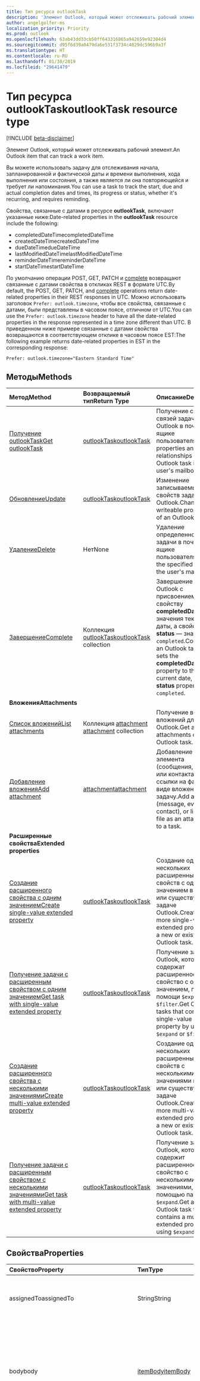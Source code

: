 ```yaml
---
title: Тип ресурса outlookTask
description: 'Элемент Outlook, который может отслеживать рабочий элемент. '
author: angelgolfer-ms
localization_priority: Priority
ms.prod: outlook
ms.openlocfilehash: 63ab43dd33cb50ff643316865a942659e92304d4
ms.sourcegitcommit: d95f6d39a0479da6e531f3734c4029dc596b9a3f
ms.translationtype: HT
ms.contentlocale: ru-RU
ms.lasthandoff: 01/30/2019
ms.locfileid: "29641479"
---
```

# <a name="outlooktask-resource-type"></a><span data-ttu-id="2d756-103">Тип ресурса outlookTask</span><span class="sxs-lookup"><span data-stu-id="2d756-103">outlookTask resource type</span></span>

[!INCLUDE [beta-disclaimer](../../includes/beta-disclaimer.md)]

<span data-ttu-id="2d756-104">Элемент Outlook, который может отслеживать рабочий элемент.</span><span class="sxs-lookup"><span data-stu-id="2d756-104">An Outlook item that can track a work item.</span></span> 

<span data-ttu-id="2d756-105">Вы можете использовать задачу для отслеживания начала, запланированной и фактической даты и времени выполнения, хода выполнения или состояния, а также является ли она повторяющейся и требует ли напоминания.</span><span class="sxs-lookup"><span data-stu-id="2d756-105">You can use a task to track the start, due and actual completion dates and times, its progress or status, whether it's recurring, and requires reminding.</span></span>

<span data-ttu-id="2d756-106">Свойства, связанные с датами в ресурсе **outlookTask**, включают указанные ниже:</span><span class="sxs-lookup"><span data-stu-id="2d756-106">Date-related properties in the **outlookTask** resource include the following:</span></span>

- <span data-ttu-id="2d756-107">completedDateTime</span><span class="sxs-lookup"><span data-stu-id="2d756-107">completedDateTime</span></span>
- <span data-ttu-id="2d756-108">createdDateTime</span><span class="sxs-lookup"><span data-stu-id="2d756-108">createdDateTime</span></span>
- <span data-ttu-id="2d756-109">dueDateTime</span><span class="sxs-lookup"><span data-stu-id="2d756-109">dueDateTime</span></span>
- <span data-ttu-id="2d756-110">lastModifiedDateTime</span><span class="sxs-lookup"><span data-stu-id="2d756-110">lastModifiedDateTime</span></span>
- <span data-ttu-id="2d756-111">reminderDateTime</span><span class="sxs-lookup"><span data-stu-id="2d756-111">reminderDateTime</span></span>
- <span data-ttu-id="2d756-112">startDateTime</span><span class="sxs-lookup"><span data-stu-id="2d756-112">startDateTime</span></span>

<span data-ttu-id="2d756-113">По умолчанию операции POST, GET, PATCH и [complete](../api/outlooktask-complete.md) возвращают связанные с датами свойства в откликах REST в формате UTC.</span><span class="sxs-lookup"><span data-stu-id="2d756-113">By default, the POST, GET, PATCH, and [complete](../api/outlooktask-complete.md) operations return date-related properties in their REST responses in UTC.</span></span> <span data-ttu-id="2d756-114">Можно использовать заголовок `Prefer: outlook.timezone`, чтобы все свойства, связанные с датами, были представлены в часовом поясе, отличном от UTC.</span><span class="sxs-lookup"><span data-stu-id="2d756-114">You can use the `Prefer: outlook.timezone` header to have all the date-related properties in the response represented in a time zone different than UTC.</span></span> <span data-ttu-id="2d756-115">В приведенном ниже примере связанные с датами свойства возвращаются в соответствующем отклике в часовом поясе EST:</span><span class="sxs-lookup"><span data-stu-id="2d756-115">The following example returns date-related properties in EST in the corresponding response:</span></span>

```
Prefer: outlook.timezone="Eastern Standard Time"
```

## <a name="methods"></a><span data-ttu-id="2d756-116">Методы</span><span class="sxs-lookup"><span data-stu-id="2d756-116">Methods</span></span>

| <span data-ttu-id="2d756-117">Метод</span><span class="sxs-lookup"><span data-stu-id="2d756-117">Method</span></span>           | <span data-ttu-id="2d756-118">Возвращаемый тип</span><span class="sxs-lookup"><span data-stu-id="2d756-118">Return Type</span></span>    |<span data-ttu-id="2d756-119">Описание</span><span class="sxs-lookup"><span data-stu-id="2d756-119">Description</span></span>|
|:---------------|:--------|:----------|
|[<span data-ttu-id="2d756-120">Получение outlookTask</span><span class="sxs-lookup"><span data-stu-id="2d756-120">Get outlookTask</span></span>](../api/outlooktask-get.md) | [<span data-ttu-id="2d756-121">outlookTask</span><span class="sxs-lookup"><span data-stu-id="2d756-121">outlookTask</span></span>](outlooktask.md) |<span data-ttu-id="2d756-122">Получение свойств и связей задачи Outlook в почтовом ящике пользователя.</span><span class="sxs-lookup"><span data-stu-id="2d756-122">Get the properties and relationships of an Outlook task in the user's mailbox.</span></span>|
|[<span data-ttu-id="2d756-123">Обновление</span><span class="sxs-lookup"><span data-stu-id="2d756-123">Update</span></span>](../api/outlooktask-update.md) | [<span data-ttu-id="2d756-124">outlookTask</span><span class="sxs-lookup"><span data-stu-id="2d756-124">outlookTask</span></span>](outlooktask.md) |<span data-ttu-id="2d756-125">Изменение записываемых свойств задачи Outlook.</span><span class="sxs-lookup"><span data-stu-id="2d756-125">Change writeable properties of an Outlook task.</span></span> |
|[<span data-ttu-id="2d756-126">Удаление</span><span class="sxs-lookup"><span data-stu-id="2d756-126">Delete</span></span>](../api/outlooktask-delete.md) | <span data-ttu-id="2d756-127">Нет</span><span class="sxs-lookup"><span data-stu-id="2d756-127">None</span></span> |<span data-ttu-id="2d756-128">Удаление определенной задачи в почтовом ящике пользователя.</span><span class="sxs-lookup"><span data-stu-id="2d756-128">Delete the specified task in the user's mailbox.</span></span> |
|[<span data-ttu-id="2d756-129">Завершение</span><span class="sxs-lookup"><span data-stu-id="2d756-129">Complete</span></span>](../api/outlooktask-complete.md)|<span data-ttu-id="2d756-130">Коллекция [outlookTask](outlooktask.md)</span><span class="sxs-lookup"><span data-stu-id="2d756-130">[outlookTask](outlooktask.md) collection</span></span>|<span data-ttu-id="2d756-131">Завершение задачи Outlook с присвоением свойству **completedDateTime** значения текущей даты, а свойству **status** — значения `completed`.</span><span class="sxs-lookup"><span data-stu-id="2d756-131">Complete an Outlook task which sets the **completedDateTime** property to the current date, and **status** property to `completed`.</span></span>|
|<span data-ttu-id="2d756-132">**Вложения**</span><span class="sxs-lookup"><span data-stu-id="2d756-132">**Attachments**</span></span>| | |
|[<span data-ttu-id="2d756-133">Список вложений</span><span class="sxs-lookup"><span data-stu-id="2d756-133">List attachments</span></span>](../api/outlooktask-list-attachments.md) |<span data-ttu-id="2d756-134">Коллекция [attachment](attachment.md) </span><span class="sxs-lookup"><span data-stu-id="2d756-134">[attachment](attachment.md) collection</span></span>| <span data-ttu-id="2d756-135">Получение всех вложений для задачи Outlook.</span><span class="sxs-lookup"><span data-stu-id="2d756-135">Get all attachments on an Outlook task.</span></span>|
|[<span data-ttu-id="2d756-136">Добавление вложения</span><span class="sxs-lookup"><span data-stu-id="2d756-136">Add attachment</span></span>](../api/outlooktask-post-attachments.md) |[<span data-ttu-id="2d756-137">attachment</span><span class="sxs-lookup"><span data-stu-id="2d756-137">attachment</span></span>](attachment.md)| <span data-ttu-id="2d756-138">Добавление файла, элемента (сообщения, события или контакта) или ссылки на файл в виде вложения в задачу.</span><span class="sxs-lookup"><span data-stu-id="2d756-138">Add a file, item (message, event or contact), or link to a file as an attachment to a task.</span></span>|
|<span data-ttu-id="2d756-139">**Расширенные свойства**</span><span class="sxs-lookup"><span data-stu-id="2d756-139">**Extended properties**</span></span>| | |
|[<span data-ttu-id="2d756-140">Создание расширенного свойства с одним значением</span><span class="sxs-lookup"><span data-stu-id="2d756-140">Create single-value extended property</span></span>](../api/singlevaluelegacyextendedproperty-post-singlevalueextendedproperties.md) |[<span data-ttu-id="2d756-141">outlookTask</span><span class="sxs-lookup"><span data-stu-id="2d756-141">outlookTask</span></span>](outlooktask.md)  |<span data-ttu-id="2d756-142">Создание одного или нескольких расширенных свойств с одним значением в новой или существующей задаче Outlook.</span><span class="sxs-lookup"><span data-stu-id="2d756-142">Create one or more single-value extended properties in a new or existing Outlook task.</span></span>   |
|[<span data-ttu-id="2d756-143">Получение задачи с расширенным свойством с одним значением</span><span class="sxs-lookup"><span data-stu-id="2d756-143">Get task with single-value extended property</span></span>](../api/singlevaluelegacyextendedproperty-get.md)  | [<span data-ttu-id="2d756-144">outlookTask</span><span class="sxs-lookup"><span data-stu-id="2d756-144">outlookTask</span></span>](outlooktask.md) | <span data-ttu-id="2d756-145">Получение задач Outlook, которые содержат расширенное свойство с одним значением, при помощи `$expand` или `$filter`.</span><span class="sxs-lookup"><span data-stu-id="2d756-145">Get Outlook tasks that contain a single-value extended property by using `$expand` or `$filter`.</span></span> |
|[<span data-ttu-id="2d756-146">Создание расширенного свойства с несколькими значениями</span><span class="sxs-lookup"><span data-stu-id="2d756-146">Create multi-value extended property</span></span>](../api/multivaluelegacyextendedproperty-post-multivalueextendedproperties.md) | [<span data-ttu-id="2d756-147">outlookTask</span><span class="sxs-lookup"><span data-stu-id="2d756-147">outlookTask</span></span>](outlooktask.md) | <span data-ttu-id="2d756-148">Создание одного или нескольких расширенных свойств с несколькими значениями в новой или существующей задаче Outlook.</span><span class="sxs-lookup"><span data-stu-id="2d756-148">Create one or more multi-value extended properties in a new or existing Outlook task.</span></span>  |
|[<span data-ttu-id="2d756-149">Получение задачи с расширенным свойством с несколькими значениями</span><span class="sxs-lookup"><span data-stu-id="2d756-149">Get task with multi-value extended property</span></span>](../api/multivaluelegacyextendedproperty-get.md)  | [<span data-ttu-id="2d756-150">outlookTask</span><span class="sxs-lookup"><span data-stu-id="2d756-150">outlookTask</span></span>](outlooktask.md) | <span data-ttu-id="2d756-151">Получение задачи Outlook, которая содержит расширенное свойство с несколькими значениями, с помощью параметра `$expand`.</span><span class="sxs-lookup"><span data-stu-id="2d756-151">Get an Outlook task that contains a multi-value extended property by using `$expand`.</span></span> |

## <a name="properties"></a><span data-ttu-id="2d756-152">Свойства</span><span class="sxs-lookup"><span data-stu-id="2d756-152">Properties</span></span>
| <span data-ttu-id="2d756-153">Свойство</span><span class="sxs-lookup"><span data-stu-id="2d756-153">Property</span></span>     | <span data-ttu-id="2d756-154">Тип</span><span class="sxs-lookup"><span data-stu-id="2d756-154">Type</span></span>   |<span data-ttu-id="2d756-155">Описание</span><span class="sxs-lookup"><span data-stu-id="2d756-155">Description</span></span>|
|:---------------|:--------|:----------|
|<span data-ttu-id="2d756-156">assignedTo</span><span class="sxs-lookup"><span data-stu-id="2d756-156">assignedTo</span></span>|<span data-ttu-id="2d756-157">String</span><span class="sxs-lookup"><span data-stu-id="2d756-157">String</span></span>|<span data-ttu-id="2d756-158">Имя пользователя, которому назначена задача.</span><span class="sxs-lookup"><span data-stu-id="2d756-158">The name of the person who has been assigned the task.</span></span>|
|<span data-ttu-id="2d756-159">body</span><span class="sxs-lookup"><span data-stu-id="2d756-159">body</span></span>|[<span data-ttu-id="2d756-160">itemBody</span><span class="sxs-lookup"><span data-stu-id="2d756-160">itemBody</span></span>](itembody.md)|<span data-ttu-id="2d756-161">Текст задачи, который обычно содержит сведения о задаче.</span><span class="sxs-lookup"><span data-stu-id="2d756-161">The task body that typically contains information about the task.</span></span> <span data-ttu-id="2d756-162">Обратите внимание, что поддерживается только тип HTML.</span><span class="sxs-lookup"><span data-stu-id="2d756-162">Note that only HTML type is supported.</span></span>|
|<span data-ttu-id="2d756-163">categories</span><span class="sxs-lookup"><span data-stu-id="2d756-163">categories</span></span>|<span data-ttu-id="2d756-164">Коллекция String</span><span class="sxs-lookup"><span data-stu-id="2d756-164">String collection</span></span>|<span data-ttu-id="2d756-165">Категории, связанные с задачей.</span><span class="sxs-lookup"><span data-stu-id="2d756-165">The categories associated with the task.</span></span> <span data-ttu-id="2d756-166">Каждая категория соответствует свойству **displayName** объекта [outlookCategory](outlookcategory.md), определенному пользователем.</span><span class="sxs-lookup"><span data-stu-id="2d756-166">Each category corresponds to the **displayName** property of an [outlookCategory](outlookcategory.md) that the user has defined.</span></span>|
|<span data-ttu-id="2d756-167">changeKey</span><span class="sxs-lookup"><span data-stu-id="2d756-167">changeKey</span></span>|<span data-ttu-id="2d756-168">String</span><span class="sxs-lookup"><span data-stu-id="2d756-168">String</span></span>|<span data-ttu-id="2d756-169">Версия задачи.</span><span class="sxs-lookup"><span data-stu-id="2d756-169">The version of the task.</span></span>|
|<span data-ttu-id="2d756-170">completedDateTime</span><span class="sxs-lookup"><span data-stu-id="2d756-170">completedDateTime</span></span>|[<span data-ttu-id="2d756-171">dateTimeTimeZone</span><span class="sxs-lookup"><span data-stu-id="2d756-171">dateTimeTimeZone</span></span>](datetimetimezone.md)|<span data-ttu-id="2d756-172">Дата в указанном часовом поясе, когда задача была завершена.</span><span class="sxs-lookup"><span data-stu-id="2d756-172">The date in the specified time zone that the task was finished.</span></span>|
|<span data-ttu-id="2d756-173">createdDateTime</span><span class="sxs-lookup"><span data-stu-id="2d756-173">createdDateTime</span></span>|<span data-ttu-id="2d756-174">DateTimeOffset</span><span class="sxs-lookup"><span data-stu-id="2d756-174">DateTimeOffset</span></span>|<span data-ttu-id="2d756-175">Дата и время создания задачи.</span><span class="sxs-lookup"><span data-stu-id="2d756-175">The date and time when the task was created.</span></span> <span data-ttu-id="2d756-176">По умолчанию используется формат UTC.</span><span class="sxs-lookup"><span data-stu-id="2d756-176">By default, it is in UTC.</span></span> <span data-ttu-id="2d756-177">Можно указать пользовательский часовой пояс в заголовке запроса.</span><span class="sxs-lookup"><span data-stu-id="2d756-177">You can provide a custom time zone in the request header.</span></span> <span data-ttu-id="2d756-178">Значение свойства представлено в формате ISO 8601.</span><span class="sxs-lookup"><span data-stu-id="2d756-178">The property value uses ISO 8601 format.</span></span> <span data-ttu-id="2d756-179">Например, значение полуночи 1 января 2014 г. в формате UTC выглядит так: `'2014-01-01T00:00:00Z'`.</span><span class="sxs-lookup"><span data-stu-id="2d756-179">For example, midnight UTC on Jan 1, 2014 would look like this: `'2014-01-01T00:00:00Z'`.</span></span>|
|<span data-ttu-id="2d756-180">dueDateTime</span><span class="sxs-lookup"><span data-stu-id="2d756-180">dueDateTime</span></span>|[<span data-ttu-id="2d756-181">dateTimeTimeZone</span><span class="sxs-lookup"><span data-stu-id="2d756-181">dateTimeTimeZone</span></span>](datetimetimezone.md)|<span data-ttu-id="2d756-182">Дата в указанном часовом поясе, когда задача должна быть завершена.</span><span class="sxs-lookup"><span data-stu-id="2d756-182">The date in the specified time zone that the task is to be finished.</span></span>|
|<span data-ttu-id="2d756-183">hasAttachments</span><span class="sxs-lookup"><span data-stu-id="2d756-183">hasAttachments</span></span>|<span data-ttu-id="2d756-184">Boolean</span><span class="sxs-lookup"><span data-stu-id="2d756-184">Boolean</span></span>|<span data-ttu-id="2d756-185">Присвоено значение true, если у задачи есть вложения.</span><span class="sxs-lookup"><span data-stu-id="2d756-185">Set to true if the task has attachments.</span></span>|
|<span data-ttu-id="2d756-186">id</span><span class="sxs-lookup"><span data-stu-id="2d756-186">id</span></span>|<span data-ttu-id="2d756-187">String</span><span class="sxs-lookup"><span data-stu-id="2d756-187">String</span></span>|<span data-ttu-id="2d756-188">Уникальный идентификатор задачи.</span><span class="sxs-lookup"><span data-stu-id="2d756-188">The unique identifier of the task.</span></span> <span data-ttu-id="2d756-189">Только для чтения.</span><span class="sxs-lookup"><span data-stu-id="2d756-189">Read-only.</span></span>|
|<span data-ttu-id="2d756-190">importance</span><span class="sxs-lookup"><span data-stu-id="2d756-190">importance</span></span>|<span data-ttu-id="2d756-191">string</span><span class="sxs-lookup"><span data-stu-id="2d756-191">string</span></span>|<span data-ttu-id="2d756-192">Важность события.</span><span class="sxs-lookup"><span data-stu-id="2d756-192">The importance of the event.</span></span> <span data-ttu-id="2d756-193">Возможные значения: `low`, `normal`, `high`.</span><span class="sxs-lookup"><span data-stu-id="2d756-193">Possible values are: `low`, `normal`, `high`.</span></span>|
|<span data-ttu-id="2d756-194">isReminderOn</span><span class="sxs-lookup"><span data-stu-id="2d756-194">isReminderOn</span></span>|<span data-ttu-id="2d756-195">Boolean</span><span class="sxs-lookup"><span data-stu-id="2d756-195">Boolean</span></span>|<span data-ttu-id="2d756-196">Присвоено значение true, если установлено напоминание пользователю о задаче.</span><span class="sxs-lookup"><span data-stu-id="2d756-196">Set to true if an alert is set to remind the user of the task.</span></span>|
|<span data-ttu-id="2d756-197">lastModifiedDateTime</span><span class="sxs-lookup"><span data-stu-id="2d756-197">lastModifiedDateTime</span></span>|<span data-ttu-id="2d756-198">DateTimeOffset</span><span class="sxs-lookup"><span data-stu-id="2d756-198">DateTimeOffset</span></span>|<span data-ttu-id="2d756-199">Дата и время последнего изменения задачи.</span><span class="sxs-lookup"><span data-stu-id="2d756-199">The date and time when the task was last modified.</span></span> <span data-ttu-id="2d756-200">По умолчанию используется формат UTC.</span><span class="sxs-lookup"><span data-stu-id="2d756-200">By default, it is in UTC.</span></span> <span data-ttu-id="2d756-201">Можно указать пользовательский часовой пояс в заголовке запроса.</span><span class="sxs-lookup"><span data-stu-id="2d756-201">You can provide a custom time zone in the request header.</span></span> <span data-ttu-id="2d756-202">Значение свойства представлено в формате ISO 8601 (всегда используется формат UTC).</span><span class="sxs-lookup"><span data-stu-id="2d756-202">The property value uses ISO 8601 format and is always in UTC time.</span></span> <span data-ttu-id="2d756-203">Например, значение полуночи 1 января 2014 г. в формате UTC выглядит так: `'2014-01-01T00:00:00Z'`.</span><span class="sxs-lookup"><span data-stu-id="2d756-203">For example, midnight UTC on Jan 1, 2014 would look like this: `'2014-01-01T00:00:00Z'`.</span></span>|
|<span data-ttu-id="2d756-204">owner</span><span class="sxs-lookup"><span data-stu-id="2d756-204">owner</span></span>|<span data-ttu-id="2d756-205">String</span><span class="sxs-lookup"><span data-stu-id="2d756-205">String</span></span>|<span data-ttu-id="2d756-206">Имя пользователя, создавшего задачу.</span><span class="sxs-lookup"><span data-stu-id="2d756-206">The name of the person who created the task.</span></span>|
|<span data-ttu-id="2d756-207">parentFolderId</span><span class="sxs-lookup"><span data-stu-id="2d756-207">parentFolderId</span></span>|<span data-ttu-id="2d756-208">String</span><span class="sxs-lookup"><span data-stu-id="2d756-208">String</span></span>|<span data-ttu-id="2d756-209">Уникальный идентификатор родительской папки задачи.</span><span class="sxs-lookup"><span data-stu-id="2d756-209">The unique identifier for the task's parent folder.</span></span>|
|<span data-ttu-id="2d756-210">recurrence</span><span class="sxs-lookup"><span data-stu-id="2d756-210">recurrence</span></span>|[<span data-ttu-id="2d756-211">patternedRecurrence</span><span class="sxs-lookup"><span data-stu-id="2d756-211">patternedRecurrence</span></span>](patternedrecurrence.md)|<span data-ttu-id="2d756-212">Расписание повторения задачи.</span><span class="sxs-lookup"><span data-stu-id="2d756-212">The recurrence pattern for the task.</span></span>|
|<span data-ttu-id="2d756-213">reminderDateTime</span><span class="sxs-lookup"><span data-stu-id="2d756-213">reminderDateTime</span></span>|[<span data-ttu-id="2d756-214">dateTimeTimeZone</span><span class="sxs-lookup"><span data-stu-id="2d756-214">dateTimeTimeZone</span></span>](datetimetimezone.md)|<span data-ttu-id="2d756-215">Дата и время появления напоминания о задаче.</span><span class="sxs-lookup"><span data-stu-id="2d756-215">The date and time for a reminder alert of the task to occur.</span></span>|
|<span data-ttu-id="2d756-216">sensitivity</span><span class="sxs-lookup"><span data-stu-id="2d756-216">sensitivity</span></span>|<span data-ttu-id="2d756-217">string</span><span class="sxs-lookup"><span data-stu-id="2d756-217">string</span></span>|<span data-ttu-id="2d756-218">Указывает уровень конфиденциальности для задачи.</span><span class="sxs-lookup"><span data-stu-id="2d756-218">Indicates the level of privacy for the task.</span></span> <span data-ttu-id="2d756-219">Возможные значения: `normal`, `personal`, `private`, `confidential`.</span><span class="sxs-lookup"><span data-stu-id="2d756-219">Possible values are: `normal`, `personal`, `private`, `confidential`.</span></span>|
|<span data-ttu-id="2d756-220">startDateTime</span><span class="sxs-lookup"><span data-stu-id="2d756-220">startDateTime</span></span>|[<span data-ttu-id="2d756-221">dateTimeTimeZone</span><span class="sxs-lookup"><span data-stu-id="2d756-221">dateTimeTimeZone</span></span>](datetimetimezone.md)|<span data-ttu-id="2d756-222">Дата в указанном часовом поясе, когда задача должна быть начата.</span><span class="sxs-lookup"><span data-stu-id="2d756-222">The date in the specified time zone when the task is to begin.</span></span>|
|<span data-ttu-id="2d756-223">status</span><span class="sxs-lookup"><span data-stu-id="2d756-223">status</span></span>|<span data-ttu-id="2d756-224">string</span><span class="sxs-lookup"><span data-stu-id="2d756-224">string</span></span>|<span data-ttu-id="2d756-225">Указывает состояние или ход выполнения задачи.</span><span class="sxs-lookup"><span data-stu-id="2d756-225">Indicates the state or progress of the task.</span></span> <span data-ttu-id="2d756-226">Возможные значения: `notStarted`, `inProgress`, `completed`, `waitingOnOthers`, `deferred`.</span><span class="sxs-lookup"><span data-stu-id="2d756-226">Possible values are: `notStarted`, `inProgress`, `completed`, `waitingOnOthers`, `deferred`.</span></span>|
|<span data-ttu-id="2d756-227">subject</span><span class="sxs-lookup"><span data-stu-id="2d756-227">subject</span></span>|<span data-ttu-id="2d756-228">String</span><span class="sxs-lookup"><span data-stu-id="2d756-228">String</span></span>|<span data-ttu-id="2d756-229">Краткое описание или название задачи.</span><span class="sxs-lookup"><span data-stu-id="2d756-229">A brief description or title of the task.</span></span>|

## <a name="relationships"></a><span data-ttu-id="2d756-230">Связи</span><span class="sxs-lookup"><span data-stu-id="2d756-230">Relationships</span></span>
| <span data-ttu-id="2d756-231">Связь</span><span class="sxs-lookup"><span data-stu-id="2d756-231">Relationship</span></span> | <span data-ttu-id="2d756-232">Тип</span><span class="sxs-lookup"><span data-stu-id="2d756-232">Type</span></span>   |<span data-ttu-id="2d756-233">Описание</span><span class="sxs-lookup"><span data-stu-id="2d756-233">Description</span></span>|
|:---------------|:--------|:----------|
|<span data-ttu-id="2d756-234">attachments</span><span class="sxs-lookup"><span data-stu-id="2d756-234">attachments</span></span>|<span data-ttu-id="2d756-235">Коллекция [attachment](attachment.md) </span><span class="sxs-lookup"><span data-stu-id="2d756-235">[attachment](attachment.md) collection</span></span>|<span data-ttu-id="2d756-236">Коллекция вложений [fileAttachment](fileattachment.md), [itemAttachment](itemattachment.md) и [referenceAttachment](referenceattachment.md) для задачи.</span><span class="sxs-lookup"><span data-stu-id="2d756-236">The collection of [fileAttachment](fileattachment.md), [itemAttachment](itemattachment.md), and [referenceAttachment](referenceattachment.md) attachments for the task.</span></span>  <span data-ttu-id="2d756-237">Только для чтения.</span><span class="sxs-lookup"><span data-stu-id="2d756-237">Read-only.</span></span> <span data-ttu-id="2d756-238">Допускается значение null.</span><span class="sxs-lookup"><span data-stu-id="2d756-238">Nullable.</span></span>|
|<span data-ttu-id="2d756-239">multiValueExtendedProperties</span><span class="sxs-lookup"><span data-stu-id="2d756-239">multiValueExtendedProperties</span></span>|<span data-ttu-id="2d756-240">Коллекция [multiValueLegacyExtendedProperty](multivaluelegacyextendedproperty.md)</span><span class="sxs-lookup"><span data-stu-id="2d756-240">[multiValueLegacyExtendedProperty](multivaluelegacyextendedproperty.md) collection</span></span>|<span data-ttu-id="2d756-241">Коллекция расширенных свойств с несколькими значениями, определенных для задачи.</span><span class="sxs-lookup"><span data-stu-id="2d756-241">The collection of multi-value extended properties defined for the task.</span></span> <span data-ttu-id="2d756-242">Только для чтения.</span><span class="sxs-lookup"><span data-stu-id="2d756-242">Read-only.</span></span> <span data-ttu-id="2d756-243">Допускается значение null.</span><span class="sxs-lookup"><span data-stu-id="2d756-243">Nullable.</span></span>|
|<span data-ttu-id="2d756-244">singleValueExtendedProperties</span><span class="sxs-lookup"><span data-stu-id="2d756-244">singleValueExtendedProperties</span></span>|<span data-ttu-id="2d756-245">Коллекция [singleValueLegacyExtendedProperty](singlevaluelegacyextendedproperty.md)</span><span class="sxs-lookup"><span data-stu-id="2d756-245">[singleValueLegacyExtendedProperty](singlevaluelegacyextendedproperty.md) collection</span></span>|<span data-ttu-id="2d756-246">Коллекция расширенных свойств с одним значением, определенных для задачи.</span><span class="sxs-lookup"><span data-stu-id="2d756-246">The collection of single-value extended properties defined for the task.</span></span> <span data-ttu-id="2d756-247">Только для чтения.</span><span class="sxs-lookup"><span data-stu-id="2d756-247">Read-only.</span></span> <span data-ttu-id="2d756-248">Допускается значение null.</span><span class="sxs-lookup"><span data-stu-id="2d756-248">Nullable.</span></span>|

## <a name="json-representation"></a><span data-ttu-id="2d756-249">Представление JSON</span><span class="sxs-lookup"><span data-stu-id="2d756-249">JSON representation</span></span>
<span data-ttu-id="2d756-250">Ниже представлено описание ресурса в формате JSON.</span><span class="sxs-lookup"><span data-stu-id="2d756-250">Here is a JSON representation of the resource.</span></span>

<!-- {
  "blockType": "resource",
  "optionalProperties": [
    "attachments",
    "singleValueExtendedProperties",
    "multiValueExtendedProperties"
  ],
  "@odata.type": "microsoft.graph.outlookTask"
}-->

```json
{
  "assignedTo": "String",
  "body": {"@odata.type": "microsoft.graph.itemBody"},
  "categories": ["String"],
  "changeKey": "String",
  "completedDateTime": {"@odata.type": "microsoft.graph.dateTimeTimeZone"},
  "createdDateTime": "String (timestamp)",
  "dueDateTime": {"@odata.type": "microsoft.graph.dateTimeTimeZone"},
  "hasAttachments": true,
  "id": "String (identifier)",
  "importance": "string",
  "isReminderOn": true,
  "lastModifiedDateTime": "String (timestamp)",
  "owner": "String",
  "parentFolderId": "String",
  "recurrence": {"@odata.type": "microsoft.graph.patternedRecurrence"},
  "reminderDateTime": {"@odata.type": "microsoft.graph.dateTimeTimeZone"},
  "sensitivity": "string",
  "startDateTime": {"@odata.type": "microsoft.graph.dateTimeTimeZone"},
  "status": "string",
  "subject": "String"
}

```

<!-- uuid: 8fcb5dbc-d5aa-4681-8e31-b001d5168d79
2015-10-25 14:57:30 UTC -->
<!--
{
  "type": "#page.annotation",
  "description": "outlookTask resource",
  "keywords": "",
  "section": "documentation",
  "tocPath": "",
  "suppressions": [
    "Error: /api-reference/beta/resources/outlooktask.md:\r\n      Exception processing links.\r\n    System.ArgumentException: Link Definition was null. Link text: !INCLUDE [beta-disclaimer](../../includes/beta-disclaimer.md)\r\n      at ApiDoctor.Validation.DocFile.get_LinkDestinations()\r\n      at ApiDoctor.Validation.DocSet.ValidateLinks(Boolean includeWarnings, String[] relativePathForFiles, IssueLogger issues, Boolean requireFilenameCaseMatch, Boolean printOrphanedFiles)"
  ]
}
-->

